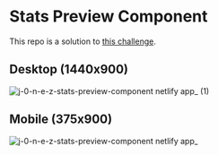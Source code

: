 # Stats Preview Component
This repo is a solution to [this challenge](https://www.frontendmentor.io/challenges/stats-preview-card-component-8JqbgoU62).

## Desktop (1440x900)
![j-0-n-e-z-stats-preview-component netlify app_ (1)](https://github.com/j-0-n-e-z/stats-preview-component/assets/46866168/0b204fe9-8a07-4080-a803-2d06fec51af0)

## Mobile (375x900)
![j-0-n-e-z-stats-preview-component netlify app_](https://github.com/j-0-n-e-z/stats-preview-component/assets/46866168/c86d787d-2360-4a0d-b0df-e8e0e73ed0f0)

